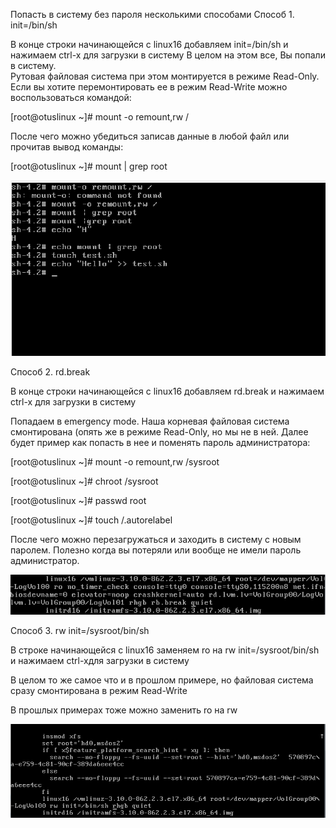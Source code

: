 Попасть в систему без пароля несколькими способами
Способ 1. init=/bin/sh

В конце строки начинающейся с linux16 добавляем 
init=/bin/sh и нажимаем сtrl-x для загрузки в систему
В целом на этом все, Вы попали в систему.  
Рутовая файловая система при этом монтируется в режиме Read-Only. 
Если вы хотите перемонтировать ее в режим Read-Write можно воспользоваться командой:

[root@otuslinux ~]# mount -o remount,rw /

После чего можно убедиться записав данные в любой файл или прочитав вывод команды:

[root@otuslinux ~]# mount | grep root

![alt text](screenshots/4.1.png "Способ 1")​

Способ 2. rd.break

В конце строки начинающейся с linux16 добавляем rd.break и нажимаем сtrl-x для загрузки в систему

Попадаем в emergency mode. Наша корневая файловая система смонтирована (опять же в режиме Read-Only, но мы не в ней. Далее будет пример как попасть в нее и поменять пароль администратора:

[root@otuslinux ~]# mount -o remount,rw /sysroot

[root@otuslinux ~]# chroot /sysroot

[root@otuslinux ~]# passwd root

[root@otuslinux ~]# touch /.autorelabel

После чего можно перезагружаться и заходить в систему с новым паролем. Полезно когда вы потеряли или вообще не имели пароль администратор.

![alt text](screenshots/4.2.png "Способ 2")​

Способ 3. rw init=/sysroot/bin/sh

В строке начинающейся с linux16 заменяем ro на rw init=/sysroot/bin/sh и нажимаем сtrl-xдля загрузки в систему

В целом то же самое что и в прошлом примере, но файловая система сразу смонтирована в режим Read-Write

В прошлых примерах тоже можно заменить ro на rw

![alt text](screenshots/4.3.png "Способ 3")​
